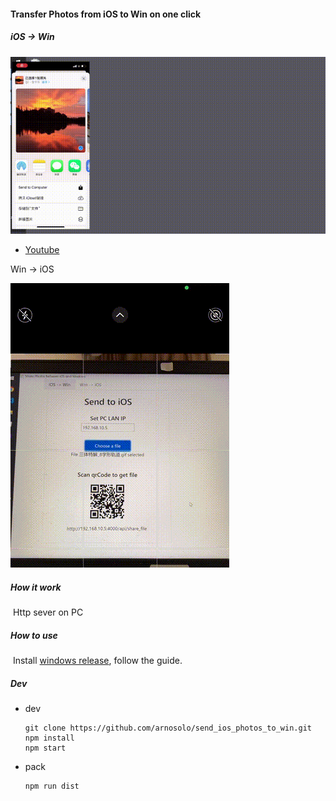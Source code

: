 #### Transfer Photos from iOS to Win on one click

##### iOS -> Win

![一键从ios发文件到win10](README.assets/一键从ios发文件到win10.gif)

* [Youtube](https://youtu.be/UPjAv-dKj6A)



Win -> iOS

![121](README.assets/121.gif)



##### How it work

​	Http sever on PC



##### How to use

​	Install [windows release](https://github.com/arnosolo/send_ios_photos_to_win/releases), follow the guide.



##### Dev

* dev

  ```shell
  git clone https://github.com/arnosolo/send_ios_photos_to_win.git
  npm install
  npm start
  ```

* pack

  ```shell
  npm run dist
  ```


